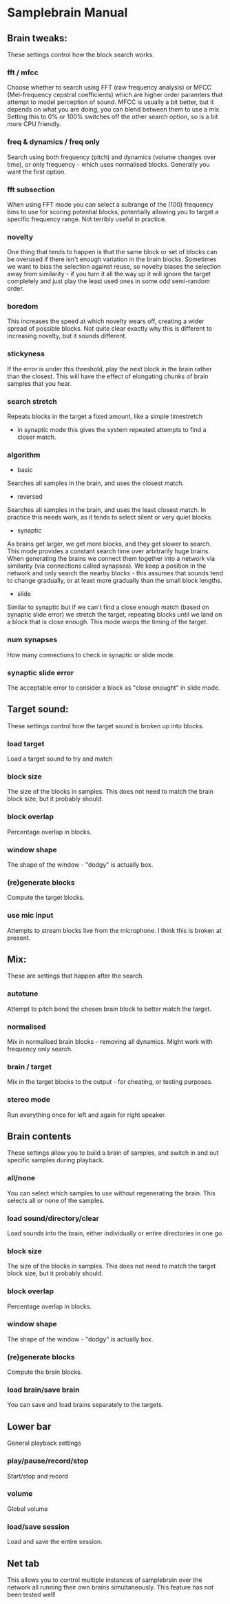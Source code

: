 # Samplebrain Manual
        
## Brain tweaks:

These settings control how the block search works.
    
### fft / mfcc

Choose whether to search using FFT (raw frequency analysis) or MFCC
(Mel-frequency cepstral coefficients) which are higher order paramters
that attempt to model perception of sound. MFCC is usually a bit
better, but it depends on what you are doing, you can blend between
them to use a mix. Setting this to 0% or 100% switches off the other
search option, so is a bit more CPU friendly.
   
### freq & dynamics / freq only

Search using both frequency (pitch) and dynamics (volume changes over
time), or only frequency - which uses normalised blocks. Generally you
want the first option.
   
### fft subsection

When using FFT mode you can select a subrange of the (100) frequency
bins to use for scoring potential blocks, potentially allowing you to
target a specific frequency range. Not terribly useful in practice.
     
### novelty

One thing that tends to happen is that the same block or set of blocks
can be overused if there isn't enough variation in the brain
blocks. Sometimes we want to bias the selection against reuse, so
novelty biases the selection away from similarity - if you turn it all
the way up it will ignore the target completely and just play the
least used ones in some odd semi-random order.
    
### boredom

This increases the speed at which novelty wears off, creating a wider
spread of possible blocks. Not quite clear exactly why this is
different to increasing novelty, but it sounds different.
    
### stickyness

If the error is under this threshold, play the next block in the brain
rather than the closest. This will have the effect of elongating
chunks of brain samples that you hear.
    
### search stretch

Repeats blocks in the target a fixed amount, like a simple timestretch
- in synaptic mode this gives the system repeated attempts to find a
closer match.
        
### algorithm

* basic

Searches all samples in the brain, and uses the closest match.
    
* reversed

Searches all samples in the brain, and uses the least closest
match. In practice this needs work, as it tends to select silent or
very quiet blocks.

* synaptic

As brains get larger, we get more blocks, and they get slower to
search. This mode provides a constant search time over arbitrarily
huge brains. When generating the brains we connect them together into
a network via similarity (via connections called synapses). We keep a
position in the network and only search the nearby blocks - this
assumes that sounds tend to change gradually, or at least more
gradually than the small block lengths.
    
* slide

Similar to synaptic but if we can't find a close enough match (based
on synaptic slide error) we stretch the target, repeating blocks until
we land on a block that is close enough. This mode warps the timing of
the target.

### num synapses

How many connections to check in synaptic or slide mode.
    
### synaptic slide error

The acceptable error to consider a block as "close enought" in slide mode.

## Target sound:

These settings control how the target sound is broken up into blocks.
    
### load target

Load a target sound to try and match
    
### block size

The size of the blocks in samples. This does not need to match the
brain block size, but it probably should.

### block overlap

Percentage overlap in blocks.
     
### window shape

The shape of the window - "dodgy" is actually box.

### (re)generate blocks

Compute the target blocks.
    
### use mic input

Attempts to stream blocks live from the microphone. I think this is
broken at present.

## Mix:

These are settings that happen after the search.
    
### autotune

Attempt to pitch bend the chosen brain block to better match the target.
 
### normalised

Mix in normalised brain blocks - removing all dynamics. Might work
with frequency only search.
        
### brain / target

Mix in the target blocks to the output - for cheating, or testing purposes.
    
### stereo mode

Run everything once for left and again for right speaker.
    
## Brain contents

These settings allow you to build a brain of samples, and switch in
and out specific samples during playback.
        
### all/none

You can select which samples to use without regenerating the
brain. This selects all or none of the samples.
     
### load sound/directory/clear

Load sounds into the brain, either individually or entire directories
in one go.
    
### block size

The size of the blocks in samples. This does not need to match the
target block size, but it probably should.

### block overlap

Percentage overlap in blocks.
     
### window shape

The shape of the window - "dodgy" is actually box.

### (re)generate blocks

Compute the brain blocks.
    
### load brain/save brain

You can save and load brains separately to the targets.
    
## Lower bar

General playback settings
    
### play/pause/record/stop

Start/stop and record
    
### volume

Global volume

### load/save session

Load and save the entire session.

## Net tab

This allows you to control multiple instances of samplebrain over the
network all running their own brains simultaneously. This feature has
not been tested well!

